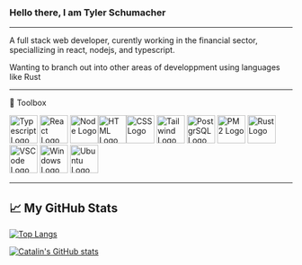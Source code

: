 ### Hello there, I am Tyler Schumacher

---

A full stack web developer, curently working in the financial sector, speciallizing in react, nodejs, and typescript.

Wanting to branch out into other areas of developpment using languages like Rust

---

🧰 Toolbox

<img src="https://cdn.worldvectorlogo.com/logos/typescript.svg" alt="Typescript Logo" width="50" height="50"/> <img src="https://cdn.worldvectorlogo.com/logos/react-2.svg" alt="React Logo" width="50" height="50"/> <img src="https://cdn.worldvectorlogo.com/logos/nodejs-icon.svg" alt="Node Logo" width="50" height="50"/><img src="https://cdn.worldvectorlogo.com/logos/html5.svg" alt="HTML Logo" width="50" height="50"/><img src="https://cdn.worldvectorlogo.com/logos/css3.svg" alt="CSS Logo" width="50" height="50"/> <img src="https://cdn.worldvectorlogo.com/logos/tailwind-css-2.svg" alt="Tailwind Logo" width="50" height="50"/> <img src="https://cdn.worldvectorlogo.com/logos/postgresql.svg" alt="PostgrSQL Logo" width="50" height="50"/> <img src="https://cdn.worldvectorlogo.com/logos/pm2.svg" alt="PM2 Logo" width="50" height="50"/> <img src="https://cdn.worldvectorlogo.com/logos/rust.svg" alt="Rust Logo" width="50" height="50"/> <img src="https://cdn.worldvectorlogo.com/logos/visual-studio-code-1.svg" alt="VSCode Logo" width="50" height="50"/> <img src="https://cdn.worldvectorlogo.com/logos/microsoft-windows-22.svg" alt="Windows Logo" width="50" height="50"/> <img src="https://cdn.worldvectorlogo.com/logos/ubuntu-4.svg" alt="Ubuntu Logo" width="50" height="50"/>

---

## &#x1f4c8; My GitHub Stats

[![Top Langs](https://github-readme-stats.vercel.app/api/top-langs/?username=traweezy&hide=java,html,css&theme=radical)](https://github.com/anuraghazra/github-readme-stats)

[![Catalin's GitHub stats](https://github-readme-stats.vercel.app/api?username=traweezy&theme=radical)](https://github.com/anuraghazra/github-readme-stats)
